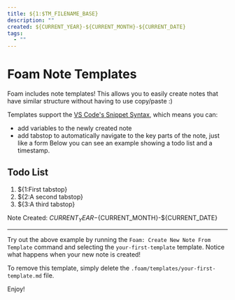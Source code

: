 ```yaml
---
title: ${1:$TM_FILENAME_BASE}
description: ""
created: ${CURRENT_YEAR}-${CURRENT_MONTH}-${CURRENT_DATE}
tags:
  - ""
---
```


# Foam Note Templates

Foam includes note templates!
This allows you to easily create notes that have similar structure without having to use copy/paste :)

Templates support the [VS Code's Snippet Syntax](https://code.visualstudio.com/docs/editor/userdefinedsnippets#_snippet-syntax), which means you can:

- add variables to the newly created note
- add tabstop to automatically navigate to the key parts of the note, just like a form
Below you can see an example showing a todo list and a timestamp.

## Todo List

1. ${1:First tabstop}
2. ${2:A second tabstop}
3. ${3:A third tabstop}

Note Created: ${CURRENT_YEAR}-${CURRENT_MONTH}-${CURRENT_DATE}

---

Try out the above example by running the `Foam: Create New Note From Template` command and selecting the `your-first-template` template. Notice what happens when your new note is created!

To remove this template, simply delete the `.foam/templates/your-first-template.md` file.

Enjoy!
